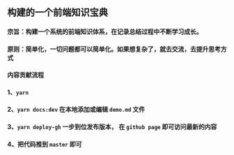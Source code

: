 ## 构建的一个前端知识宝典

#### 宗旨：构建一个系统的前端知识体系，在记录总结过程中不断学习成长。

#### 原则：简单化，一切问题都可以简单化。如果想复杂了，就去交流，去提升思考方式

#### 内容贡献流程

#### 1、`yarn `

#### 2、`yarn docs:dev` 在本地添加或编辑 `demo.md` 文件
#### 3、`yarn deploy-gh` 一步到位发布版本， 在 `github page` 即可访问最新的内容

#### 4、把代码推到 `master` 即可